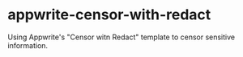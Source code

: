 # appwrite-censor-with-redact
Using Appwrite's "Censor witn Redact" template to censor sensitive information.
